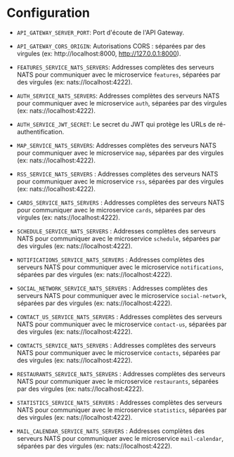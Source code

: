 # Configuration
- `API_GATEWAY_SERVER_PORT`: Port d'écoute de l'API Gateway.
- `API_GATEWAY_CORS_ORIGIN`: Autorisations CORS : séparées par des virgules (ex: http://localhost:8000, http://127.0.0.1:8000).

- `FEATURES_SERVICE_NATS_SERVERS`: Addresses complètes des serveurs NATS pour communiquer avec le microservice `features`, séparées par des virgules (ex: nats://localhost:4222).

- `AUTH_SERVICE_NATS_SERVERS`: Addresses complètes des serveurs NATS pour communiquer avec le microservice `auth`, séparées par des virgules (ex: nats://localhost:4222).
- `AUTH_SERVICE_JWT_SECRET`: Le secret du JWT qui protège les URLs de ré-authentification.

- `MAP_SERVICE_NATS_SERVERS`: Addresses complètes des serveurs NATS pour communiquer avec le microservice `map`, séparées par des virgules (ex: nats://localhost:4222).

- `RSS_SERVICE_NATS_SERVERS` : Addresses complètes des serveurs NATS pour communiquer avec le microservice `rss`, séparées par des virgules (ex: nats://localhost:4222).

- `CARDS_SERVICE_NATS_SERVERS` : Addresses complètes des serveurs NATS pour communiquer avec le microservice `cards`, séparées par des virgules (ex: nats://localhost:4222).

- `SCHEDULE_SERVICE_NATS_SERVERS` : Addresses complètes des serveurs NATS pour communiquer avec le microservice `schedule`, séparées par des virgules (ex: nats://localhost:4222).

- `NOTIFICATIONS_SERVICE_NATS_SERVERS` : Addresses complètes des serveurs NATS pour communiquer avec le microservice `notifications`, séparées par des virgules (ex: nats://localhost:4222).

- `SOCIAL_NETWORK_SERVICE_NATS_SERVERS` : Addresses complètes des serveurs NATS pour communiquer avec le microservice `social-network`, séparées par des virgules (ex: nats://localhost:4222).

- `CONTACT_US_SERVICE_NATS_SERVERS` : Addresses complètes des serveurs NATS pour communiquer avec le microservice `contact-us`, séparées par des virgules (ex: nats://localhost:4222).

- `CONTACTS_SERVICE_NATS_SERVERS` : Addresses complètes des serveurs NATS pour communiquer avec le microservice `contacts`, séparées par des virgules (ex: nats://localhost:4222).

- `RESTAURANTS_SERVICE_NATS_SERVERS` : Addresses complètes des serveurs NATS pour communiquer avec le microservice `restaurants`, séparées par des virgules (ex: nats://localhost:4222).

- `STATISTICS_SERVICE_NATS_SERVERS` : Addresses complètes des serveurs NATS pour communiquer avec le microservice `statistics`, séparées par des virgules (ex: nats://localhost:4222).

- `MAIL_CALENDAR_SERVICE_NATS_SERVERS` : Addresses complètes des serveurs NATS pour communiquer avec le microservice `mail-calendar`, séparées par des virgules (ex: nats://localhost:4222).
